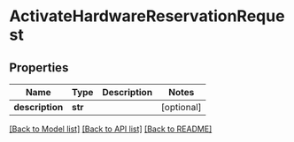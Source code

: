 # ActivateHardwareReservationRequest


## Properties
Name | Type | Description | Notes
------------ | ------------- | ------------- | -------------
**description** | **str** |  | [optional] 

[[Back to Model list]](../README.md#documentation-for-models) [[Back to API list]](../README.md#documentation-for-api-endpoints) [[Back to README]](../README.md)


